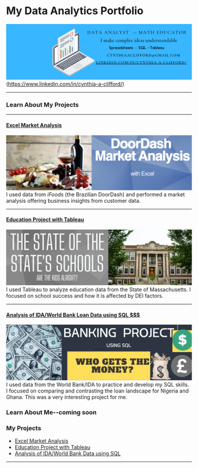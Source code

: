 # My Data Analytics Portfolio
<img src="images/2.BannerwithLink2.png?raw=true"/>(https://www.linkedin.com/in/cynthia-a-clifford/)

---

### Learn About My Projects




---
#### [Excel Market Analysis](https://www.linkedin.com/pulse/door-dash-market-analysis-cynthia-clifford/)
[<img src="images/DoorDashCoverPic.png?raw=true"/>](https://www.linkedin.com/pulse/door-dash-market-analysis-cynthia-clifford/)
I used data from *iFoods* (the Brazilian DoorDash) and performed a market analysis offering business insights from customer data. 


---
#### [Education Project with Tableau](https://www.linkedin.com/pulse/whats-up-schools-cynthia-clifford/)
[<img src="images/WhatsUpWithSchoolscover.png?raw=true"/>](https://www.linkedin.com/pulse/whats-up-schools-cynthia-clifford/)
I used Tableau to analyze education data from the State of Massachusetts. I focused on school success and how it is affected by DEI factors.

---

#### [Analysis of IDA/World Bank Loan Data using SQL $$$](https://www.linkedin.com/pulse/who-gets-money-cynthia-clifford)
[<img src="images/Banking Cover Article.png?raw=true"/>](https://www.linkedin.com/pulse/who-gets-money-cynthia-clifford/)
I used data from the World Bank/IDA to practice and develop my SQL skills. I focused on comparing and contrasting the  loan landscape for Nigeria and Ghana. This was a very interesting project for me.

### Learn About Me--coming soon

### My Projects

- [Excel Market Analysis](https://www.linkedin.com/pulse/door-dash-market-analysis-cynthia-clifford/)
- [Education Project with Tableau](https://www.linkedin.com/pulse/whats-up-schools-cynthia-clifford/)
- [Analysis of IDA/World Bank Data using SQL](https://www.linkedin.com/pulse/who-gets-money-cynthia-clifford/)


---




